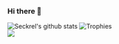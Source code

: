 ### Hi there 👋

![Seckrel's github stats](https://github-readme-stats.vercel.app/api?username=Seckrel&count_private=true&show_icons=true&theme=nord&hide=stars)
![Trophies](https://github-profile-trophy.vercel.app/?username=Seckrel&row=4&column=4&theme=oldie&margin-w=8&margin-h=3)<br />
<a href="https://github-readme-stats.vercel.app/api/top-langs/?username=Seckrel&langs_count=5&theme=nord&layout=compact&size_weight=0.5&count_weight=0.5&hide=jupyter%20notebook">
  <img align="center" src="https://github-readme-stats.vercel.app/api/top-langs/?username=Seckrel&langs_count=5&theme=nord&layout=compact&size_weight=0.5&count_weight=0.5&hide=jupyter%20notebook" />
</a>
<!-- ![Top Langs](https://github-readme-stats.vercel.app/api/top-langs/?username=Seckrel&langs_count=5&theme=nord&layout=compact&size_weight=0.5&count_weight=0.5&hide=jupyter%20notebook) -->


